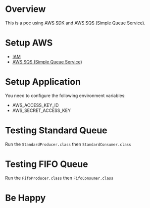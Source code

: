 # Overview

This is a poc using [AWS SDK](https://aws.amazon.com/sdk-for-java/) and [AWS SQS (Simple Queue Service)](https://aws.amazon.com/sqs/).

# Setup AWS

* [IAM](https://docs.aws.amazon.com/sdk-for-java/v1/developer-guide/setup-credentials.html)
* [AWS SQS (Simple Queue Service)](https://docs.aws.amazon.com/AWSSimpleQueueService/latest/SQSDeveloperGuide/sqs-setting-up.html)

# Setup Application

You need to configure the following environment variables:

* AWS_ACCESS_KEY_ID
* AWS_SECRET_ACCESS_KEY

# Testing Standard Queue

Run the `StandardProducer.class` then `StandardConsumer.class`

# Testing FIFO Queue

Run the `FifoProducer.class` then `FifoConsumer.class`

# Be Happy
